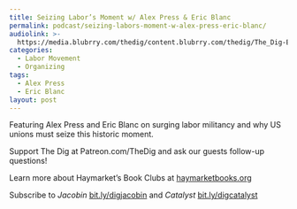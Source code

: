 ```yaml
---
title: Seizing Labor’s Moment w/ Alex Press & Eric Blanc
permalink: podcast/seizing-labors-moment-w-alex-press-eric-blanc/
audiolink: >-
  https://media.blubrry.com/thedig/content.blubrry.com/thedig/The_Dig-EP_415-Labor.mp3
categories:
  - Labor Movement
  - Organizing
tags:
  - Alex Press
  - Eric Blanc
layout: post
---
```


Featuring Alex Press and Eric Blanc on surging labor militancy and why US unions must seize this historic moment.

Support The Dig at Patreon.com/TheDig and ask our guests follow-up questions!

Learn more about Haymarket’s Book Clubs at [haymarketbooks.org](http://haymarketbooks.org)

Subscribe to *Jacobin* [bit.ly/digjacobin](http://bit.ly/digjacobin) and *Catalyst* [bit.ly/digcatalyst](http://bit.ly/digcatalyst)
